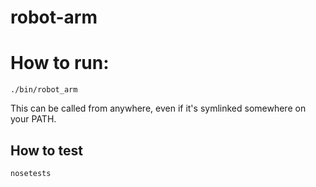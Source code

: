 # robot-arm

# How to run:
```
./bin/robot_arm
```
This can be called from anywhere, even if it's symlinked somewhere on your
PATH.

## How to test
```
nosetests
```
